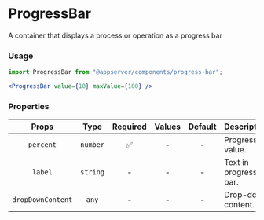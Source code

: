 # ProgressBar

A container that displays a process or operation as a progress bar

### Usage

```js
import ProgressBar from "@appserver/components/progress-bar";
```

```jsx
<ProgressBar value={10} maxValue={100} />
```

### Properties

|       Props       |   Type   | Required | Values | Default | Description           |
| :---------------: | :------: | :------: | :----: | :-----: | --------------------- |
|     `percent`     | `number` |    ✅    |   -    |    -    | Progress value.       |
|      `label`      | `string` |    -     |   -    |    -    | Text in progress-bar. |
| `dropDownContent` |  `any`   |    -     |   -    |    -    | Drop-down content.    |
